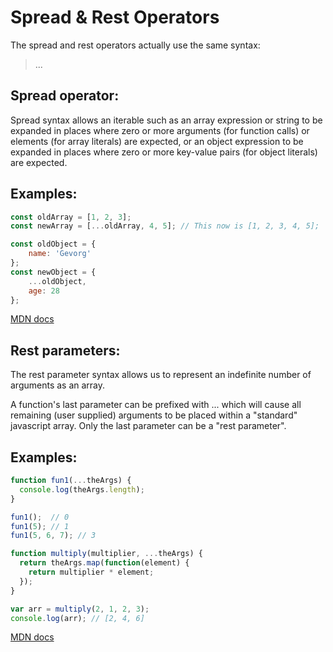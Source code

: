 # Spread & Rest Operators

The spread and rest operators actually use the same syntax:
> ...

## Spread operator:

Spread syntax allows an iterable such as an array expression or string to be expanded in places where zero or more arguments (for function calls) or elements (for array literals) are expected, or an object expression to be expanded in places where zero or more key-value pairs (for object literals) are expected.

## Examples:
```javascript
const oldArray = [1, 2, 3];
const newArray = [...oldArray, 4, 5]; // This now is [1, 2, 3, 4, 5];
```
```javascript
const oldObject = {
    name: 'Gevorg'
};
const newObject = {
    ...oldObject,
    age: 28
};
```

[MDN
docs](https://developer.mozilla.org/en-US/docs/Web/JavaScript/Reference/Operators/Spread_syntax)

## Rest parameters:

The rest parameter syntax allows us to represent an indefinite number of arguments as an array.

A function's last parameter can be prefixed with ... which will cause all remaining (user supplied) arguments to be placed within a "standard" javascript array. Only the last parameter can be a "rest parameter".

## Examples:
```javascript
function fun1(...theArgs) {
  console.log(theArgs.length);
}

fun1();  // 0
fun1(5); // 1
fun1(5, 6, 7); // 3
```

```javascript
function multiply(multiplier, ...theArgs) {
  return theArgs.map(function(element) {
    return multiplier * element;
  });
}

var arr = multiply(2, 1, 2, 3); 
console.log(arr); // [2, 4, 6]
```

[MDN
docs](developer.mozilla.org/en-US/docs/Web/JavaScript/Reference/Functions/rest_parameters)